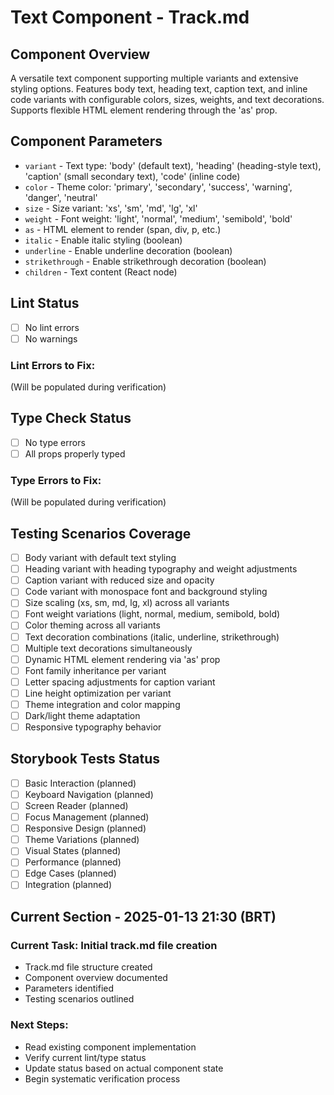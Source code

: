 # Text Component - Track.md

## Component Overview

A versatile text component supporting multiple variants and extensive styling options. Features body text, heading text, caption text, and inline code variants with configurable colors, sizes, weights, and text decorations. Supports flexible HTML element rendering through the 'as' prop.

## Component Parameters

- `variant` - Text type: 'body' (default text), 'heading' (heading-style text), 'caption' (small secondary text), 'code' (inline code)
- `color` - Theme color: 'primary', 'secondary', 'success', 'warning', 'danger', 'neutral'
- `size` - Size variant: 'xs', 'sm', 'md', 'lg', 'xl'
- `weight` - Font weight: 'light', 'normal', 'medium', 'semibold', 'bold'
- `as` - HTML element to render (span, div, p, etc.)
- `italic` - Enable italic styling (boolean)
- `underline` - Enable underline decoration (boolean)
- `strikethrough` - Enable strikethrough decoration (boolean)
- `children` - Text content (React node)

## Lint Status

- [ ] No lint errors
- [ ] No warnings

### Lint Errors to Fix:

(Will be populated during verification)

## Type Check Status

- [ ] No type errors
- [ ] All props properly typed

### Type Errors to Fix:

(Will be populated during verification)

## Testing Scenarios Coverage

- [ ] Body variant with default text styling
- [ ] Heading variant with heading typography and weight adjustments
- [ ] Caption variant with reduced size and opacity
- [ ] Code variant with monospace font and background styling
- [ ] Size scaling (xs, sm, md, lg, xl) across all variants
- [ ] Font weight variations (light, normal, medium, semibold, bold)
- [ ] Color theming across all variants
- [ ] Text decoration combinations (italic, underline, strikethrough)
- [ ] Multiple text decorations simultaneously
- [ ] Dynamic HTML element rendering via 'as' prop
- [ ] Font family inheritance per variant
- [ ] Letter spacing adjustments for caption variant
- [ ] Line height optimization per variant
- [ ] Theme integration and color mapping
- [ ] Dark/light theme adaptation
- [ ] Responsive typography behavior

## Storybook Tests Status

- [ ] Basic Interaction (planned)
- [ ] Keyboard Navigation (planned)
- [ ] Screen Reader (planned)
- [ ] Focus Management (planned)
- [ ] Responsive Design (planned)
- [ ] Theme Variations (planned)
- [ ] Visual States (planned)
- [ ] Performance (planned)
- [ ] Edge Cases (planned)
- [ ] Integration (planned)

## Current Section - 2025-01-13 21:30 (BRT)

### Current Task: Initial track.md file creation

- Track.md file structure created
- Component overview documented
- Parameters identified
- Testing scenarios outlined

### Next Steps:

- Read existing component implementation
- Verify current lint/type status
- Update status based on actual component state
- Begin systematic verification process
